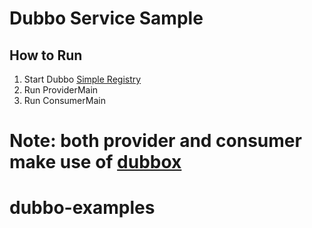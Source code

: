 # Dubbo Service Sample
## How to Run
1. Start Dubbo [Simple Registry](https://github.com/alibaba/dubbo/blob/17619dfa974457b00fe27cf68ae3f9d266709666/dubbo-simple/dubbo-registry-simple/src/test/java/com/alibaba/dubbo/registry/simple/SimpleRegistry.java)
1. Run ProviderMain
1. Run ConsumerMain

Note: both provider and consumer make use of [dubbox](https://github.com/dangdangdotcom/dubbox)
=======
# dubbo-examples
